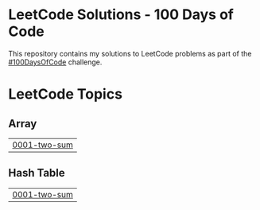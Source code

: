 # LeetCode Solutions - 100 Days of Code
This repository contains my solutions to LeetCode problems as part of the [#100DaysOfCode](https://www.100daysofcode.com) challenge.

<!---LeetCode Topics Start-->
# LeetCode Topics
## Array
|  |
| ------- |
| [0001-two-sum](https://github.com/arnishbaruah/leetcode/tree/master/0001-two-sum) |
## Hash Table
|  |
| ------- |
| [0001-two-sum](https://github.com/arnishbaruah/leetcode/tree/master/0001-two-sum) |
<!---LeetCode Topics End-->

